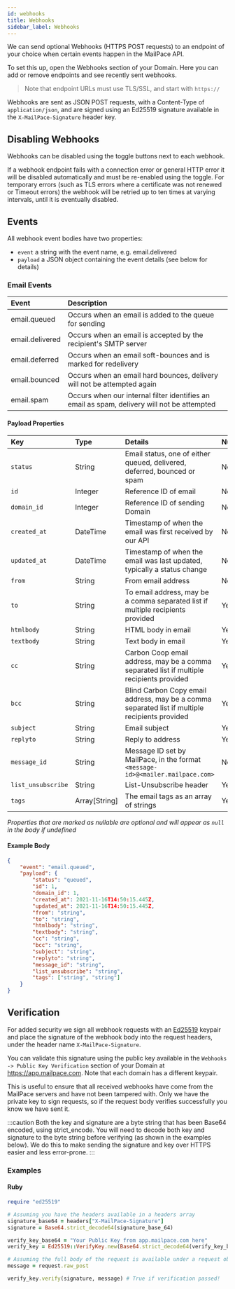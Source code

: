 ```yaml
---
id: webhooks
title: Webhooks
sidebar_label: Webhooks
---
```


We can send optional Webhooks (HTTPS POST requests) to an endpoint of your choice when certain events happen in the MailPace API.

To set this up, open the Webhooks section of your Domain. Here you can add or remove endpoints and see recently sent webhooks.

> Note that endpoint URLs must use TLS/SSL, and start with `https://`

Webhooks are sent as JSON POST requests, with a Content-Type of `application/json`, and are signed using an Ed25519 signature available in the `X-MailPace-Signature` header key.

## Disabling Webhooks

Webhooks can be disabled using the toggle buttons next to each webhook. 

If a webhook endpoint fails with a connection error or general HTTP error it will be disabled automatically and must be re-enabled using the toggle. For temporary errors (such as TLS errors where a certificate was not renewed or Timeout errors) the webhook will be retried up to ten times at varying intervals, until it is eventually disabled.

## Events

All webhook event bodies have two properties:

- `event` a string with the event name, e.g. email.delivered
- `payload` a JSON object containing the event details (see below for details)

### Email Events

| Event | Description |
| :------------- | :---------- | 
| email.queued | Occurs when an email is added to the queue for sending |
| email.delivered | Occurs when an email is accepted by the recipient's SMTP server |
| email.deferred | Occurs when an email soft-bounces and is marked for redelivery |
| email.bounced | Occurs when an email hard bounces, delivery will not be attempted again |
| email.spam | Occurs when our internal filter identifies an email as spam, delivery will not be attempted |

#### Payload Properties

| Key | Type | Details | Nullable* |
| :------------- | :---------- | :---------- | :---------- | 
`status` | String | Email status, one of either queued, delivered, deferred, bounced or spam| No |
`id` | Integer | Reference ID of email | No |
`domain_id` | Integer | Reference ID of sending Domain | No |
`created_at` | DateTime | Timestamp of when the email was first received by our API| No |
`updated_at` | DateTime | Timestamp of when the email was last updated, typically a status change | No |
`from` | String | From email address | No |
`to` | String | To email address, may be a comma separated list if multiple recipients provided | Yes |
`htmlbody` | String | HTML body in email | Yes |
`textbody` | String | Text body in email| Yes |
`cc` | String | Carbon Coop email address, may be a comma separated list if multiple recipients provided | Yes |
`bcc` | String | Blind Carbon Copy email address, may be a comma separated list if multiple recipients provided| Yes |
`subject` | String | Email subject | Yes |
`replyto` | String | Reply to address | Yes |
`message_id` | String | Message ID set by MailPace, in the format `<message-id>@<mailer.mailpace.com>` | No |
`list_unsubscribe` | String | List-Unsubscribe header | Yes |
`tags` | Array[String] | The email tags as an array of strings | Yes |

*Properties that are marked as nullable are optional and will appear as `null` in the body if undefined*


#### Example Body

```json
{
    "event": "email.queued",
    "payload": {
        "status": "queued",
        "id": 1,
        "domain_id": 1,
        "created_at": 2021-11-16T14:50:15.445Z,
        "updated_at": 2021-11-16T14:50:15.445Z,
        "from": "string",
        "to": "string",
        "htmlbody": "string",
        "textbody": "string",
        "cc": "string",
        "bcc": "string",
        "subject": "string",
        "replyto": "string",
        "message_id": "string",
        "list_unsubscribe": "string",
        "tags": ["string", "string"]
    }
}
```

## Verification

For added security we sign all webhook requests with an [Ed25519](https://datatracker.ietf.org/doc/html/rfc8032) keypair and place the signature of the webhook body into the request headers, under the header name `X-MailPace-Signature`.

You can validate this signature using the public key available in the `Webhooks -> Public Key Verification` section of your Domain at https://app.mailpace.com. Note that each domain has a different keypair.

This is useful to ensure that all received webhooks have come from the MailPace servers and have not been tampered with. Only we have the private key to sign requests, so if the request body verifies successfully you know we have sent it.

:::caution 
Both the key and signature are a byte string that has been Base64 encoded, using strict_encode. You will need to decode both key and signature to the byte string before verifying (as shown in the examples below). We do this to make sending the signature and key over HTTPS easier and less error-prone.
:::

### Examples

#### Ruby

```ruby
require "ed25519"

# Assuming you have the headers available in a headers array
signature_base64 = headers["X-MailPace-Signature"]
signature = Base64.strict_decode64(signature_base_64)

verify_key_base64 = "Your Public Key from app.mailpace.com here"
verify_key = Ed25519::VerifyKey.new(Base64.strict_decode64(verify_key_base64))

# Assuming the full body of the request is available under a request object
message = request.raw_post

verify_key.verify(signature, message) # True if verification passed!
```